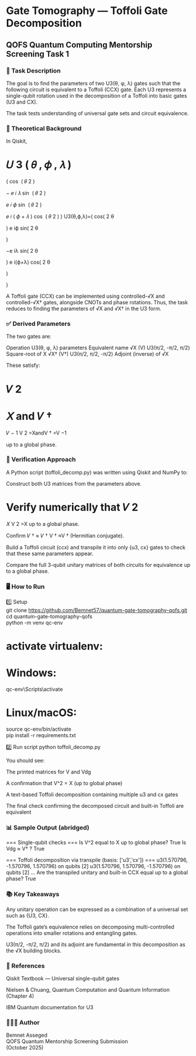 # Gate Tomography — Toffoli Gate Decomposition

## QOFS Quantum Computing Mentorship Screening Task 1

### 📘 Task Description

The goal is to find the parameters of two U3(θ, φ, λ) gates such that the following circuit is equivalent to a Toffoli (CCX) gate.
Each U3 represents a single-qubit rotation used in the decomposition of a Toffoli into basic gates (U3 and CX).

The task tests understanding of universal gate sets and circuit equivalence.

### 🧮 Theoretical Background

In Qiskit,

𝑈
3
(
𝜃
,
𝜙
,
𝜆
)
=
(
cos
⁡
(
𝜃
2
)
	
−
𝑒
𝑖
𝜆
sin
⁡
(
𝜃
2
)


𝑒
𝑖
𝜙
sin
⁡
(
𝜃
2
)
	
𝑒
𝑖
(
𝜙
+
𝜆
)
cos
⁡
(
𝜃
2
)
)
U3(θ,ϕ,λ)=(
cos(
2
θ
	​

)
e
iϕ
sin(
2
θ
	​

)
	​

−e
iλ
sin(
2
θ
	​

)
e
i(ϕ+λ)
cos(
2
θ
	​

)
	​

)

A Toffoli gate (CCX) can be implemented using controlled-√X and controlled-√X† gates, alongside CNOTs and phase rotations.
Thus, the task reduces to finding the parameters of √X and √X† in the U3 form.

### ✅ Derived Parameters

The two gates are:

Operation	U3(θ, φ, λ) parameters	Equivalent name
√X (V)	U3(π/2, -π/2, π/2)	Square-root of X
√X† (V†)	U3(π/2, π/2, -π/2)	Adjoint (inverse) of √X

These satisfy:

𝑉
2
=
𝑋
and
𝑉
†
=
𝑉
−
1
V
2
=XandV
†
=V
−1

up to a global phase.

### 🧠 Verification Approach

A Python script (toffoli_decomp.py) was written using Qiskit and NumPy to:

Construct both U3 matrices from the parameters above.

Verify numerically that 
𝑉
2
=
𝑋
V
2
=X up to a global phase.

Confirm 
𝑉
†
≈
𝑉
†
V
†
≈V
†
 (Hermitian conjugate).

Build a Toffoli circuit (ccx) and transpile it into only {u3, cx} gates to check that these same parameters appear.

Compare the full 3-qubit unitary matrices of both circuits for equivalence up to a global phase.

### 🖥️ How to Run
1️⃣ Setup  
git clone https://github.com/Bemnet57/quantum-gate-tomography-qofs.git  
cd quantum-gate-tomography-qofs  
python -m venv qc-env
# activate virtualenv:
# Windows:
qc-env\Scripts\activate
# Linux/macOS:
source qc-env/bin/activate  
pip install -r requirements.txt

2️⃣ Run script
python toffoli_decomp.py


You should see:

The printed matrices for V and Vdg

A confirmation that V^2 = X (up to global phase)

A text-based Toffoli decomposition containing multiple u3 and cx gates

The final check confirming the decomposed circuit and built-in Toffoli are equivalent

### 📊 Sample Output (abridged)
=== Single-qubit checks ===
Is V^2 equal to X up to global phase? True
Is Vdg ≈ V† ? True

=== Toffoli decomposition via transpile (basis: ['u3','cx']) ===
u3(1.570796, -1.570796, 1.570796) on qubits [2]
u3(1.570796, 1.570796, -1.570796) on qubits [2]
...
Are the transpiled unitary and built-in CCX equal up to a global phase? True

### 📚 Key Takeaways

Any unitary operation can be expressed as a combination of a universal set such as {U3, CX}.

The Toffoli gate’s equivalence relies on decomposing multi-controlled operations into smaller rotations and entangling gates.

U3(π/2, -π/2, π/2) and its adjoint are fundamental in this decomposition as the √X building blocks.

### 🧾 References

Qiskit Textbook — Universal single-qubit gates

Nielsen & Chuang, Quantum Computation and Quantum Information (Chapter 4)

IBM Quantum documentation for U3

### 👨🏽‍💻 Author

Bemnet Asseged  
QOFS Quantum Mentorship Screening Submission  
(October 2025)